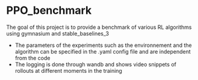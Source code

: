 # PPO_benchmark

The goal of this project is to provide a benchmark of various RL algorithms using gymnasium and stable_baselines_3

- The parameters of the experiments such as the environnement and the algorithm can be specified in the .yaml config file and are independent from the code
- The logging is done through wandb and shows video snippets of rollouts at different moments in the training

